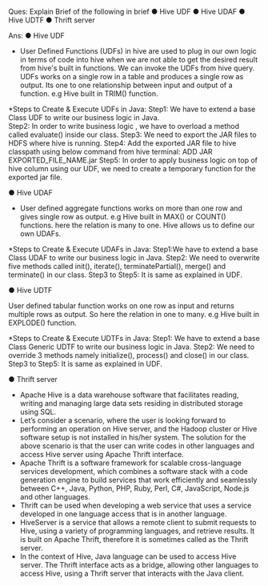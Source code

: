 Ques: Explain Brief of the following in brief
● Hive UDF
● Hive UDAF
● Hive UDTF
● Thrift server

Ans:
● Hive UDF

- User Defined Functions (UDFs) in hive are used to plug in our own logic in terms of code into hive when we are not able to get the desired result from hive's built in functions. We can invoke the UDFs from hive query.
UDFs works on a single row in a table and produces a single row as output. Its one to one relationship between input and output of a function. e.g Hive built in TRIM() function.

*Steps to Create & Execute UDFs in Java: 
Step1: We have to extend a base Class UDF to write our business logic in Java.    
Step2: In order to write business logic , we have to overload a method called evaluate() inside our class.
Step3: We need to export the JAR files to HDFS where hive is running. 
Step4: Add the exported JAR file to hive classpath using below command from hive terminal: ADD JAR EXPORTED_FILE_NAME.jar
Step5: In order to apply business logic on top of hive column using our UDF, we need to create a temporary function for the exported jar file.



● Hive UDAF

- User defined aggregate functions works on more than one row and gives single row as output. e.g Hive built in MAX() or COUNT() functions. here the relation is many to one.
Hive allows us to define our own UDAFs.

*Steps to Create & Execute UDAFs in Java:
Step1:We have to extend a base Class UDAF to write our business logic in Java.
 Step2: We need to overwrite five methods called init(), iterate(), terminatePartial(), merge() and terminate() in our class.
Step3 to Step5: It is same as explained in UDF.

● Hive UDTF

User defined tabular function works on one row as input and returns multiple rows as output. So here the relation in one to many. e.g Hive built in EXPLODE() function. 

*Steps to Create & Execute UDTFs in Java:
Step1: We have to extend a base Class Generic UDTF to write our business logic in Java.
Step2: We need to override 3 methods namely initialize(), process() and close() in our class.
Step3 to Step5: It is same as explained in UDF.

● Thrift server

 - Apache Hive is a data warehouse software that facilitates reading, writing and managing large data sets residing in distributed storage using SQL.
- Let’s consider a scenario, where the user is looking forward to performing an operation on Hive server, and the Hadoop cluster or Hive software setup is not installed in his/her system. The solution for the above scenario is that the user can write codes in other languages and access Hive server using Apache Thrift interface.
- Apache Thrift is a software framework for scalable cross-language services development, which combines a software stack with a code generation engine to build services that work efficiently and seamlessly between C++, Java, Python, PHP, Ruby, Perl, C#, JavaScript, Node.js and other languages.
- Thrift can be used when developing a web service that uses a service developed in one language access that is in another language.
- HiveServer is a service that allows a remote client to submit requests to Hive, using a variety of programming languages, and retrieve results. It is built on Apache Thrift, therefore it is sometimes called as the Thrift server.
- In the context of Hive, Java language can be used to access Hive server. The Thrift interface acts as a bridge, allowing other languages to access Hive, using a Thrift server that interacts with the Java client.
